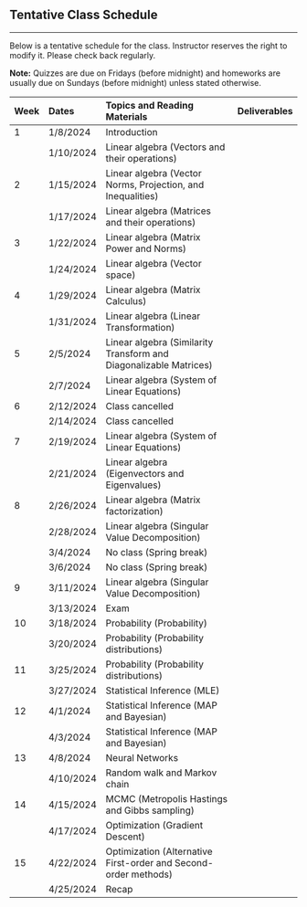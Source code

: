 ## Tentative Class Schedule
---
 Below is a tentative schedule for the class. Instructor reserves the right to modify it. Please check back regularly. 

**Note:** Quizzes are due on Fridays (before midnight) and homeworks are usually due on Sundays (before midnight) unless stated otherwise.

| Week |    Dates   |    Topics and Reading Materials                             |      Deliverables        |
|------|:-----------|:------------------------------------------------------------|:-------------------------|
| 1    | 1/8/2024   | Introduction                                                |                          |
|      | 1/10/2024  | Linear algebra (Vectors and their operations)               |                          | 
| 2    | 1/15/2024  | Linear algebra (Vector Norms, Projection, and Inequalities) |              |
|      | 1/17/2024  | Linear algebra (Matrices and their operations)              |                  |
| 3    | 1/22/2024  | Linear algebra (Matrix Power and Norms)         |                          | 
|      | 1/24/2024  | Linear algebra (Vector space)                   |                          | 
| 4    | 1/29/2024  | Linear algebra (Matrix Calculus)                |                          |
|      | 1/31/2024  | Linear algebra (Linear Transformation)          |                   | 
| 5    | 2/5/2024   | Linear algebra (Similarity Transform and Diagonalizable Matrices)     |                          |
|      | 2/7/2024   | Linear algebra (System of Linear Equations)     |                  |
| 6    | 2/12/2024  | Class cancelled                                 |                          |
|      | 2/14/2024  | Class cancelled                                 |                          |
| 7    | 2/19/2024  | Linear algebra (System of Linear Equations)     |                 |
|      | 2/21/2024  | Linear algebra (Eigenvectors and Eigenvalues)   |                          |
| 8    | 2/26/2024  | Linear algebra (Matrix factorization)           |                          | 
|      | 2/28/2024  | Linear algebra (Singular Value Decomposition)   |                   |
|      | 3/4/2024   | No class (Spring break)                         |                          |
|      | 3/6/2024   | No class (Spring break)                         |                          |
| 9    | 3/11/2024  | Linear algebra (Singular Value Decomposition)   |                          |
|      | 3/13/2024  | Exam                                            |                          |
| 10   | 3/18/2024  | Probability (Probability)                       |                          |
|      | 3/20/2024  | Probability (Probability distributions)         |                 |
| 11   | 3/25/2024  | Probability (Probability distributions)         |                          |
|      | 3/27/2024  | Statistical Inference (MLE)                     |                  |
| 12   | 4/1/2024   | Statistical Inference (MAP and Bayesian)        |                          |
|      | 4/3/2024   | Statistical Inference (MAP and Bayesian)        |                 |
| 13   | 4/8/2024  | Neural Networks                                 |                          |
|      | 4/10/2024  | Random walk and Markov chain                    |                          | 
| 14   | 4/15/2024  | MCMC (Metropolis Hastings and Gibbs sampling)   |                          |
|      | 4/17/2024  | Optimization (Gradient Descent)                 |                  |
| 15   | 4/22/2024  | Optimization (Alternative First-order and Second-order methods)  |         |
|      | 4/25/2024  | Recap                                           |                          |
